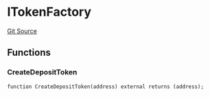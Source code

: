 # ITokenFactory
[Git Source](https://github.com/larrythecucumber321/protocol/blob/3222eb21fbb20ddd3d3fa2233072dfa96ea3e340/contracts/plugins/assets/convex/vendor/ConvexInterfaces.sol)


## Functions
### CreateDepositToken


```solidity
function CreateDepositToken(address) external returns (address);
```

